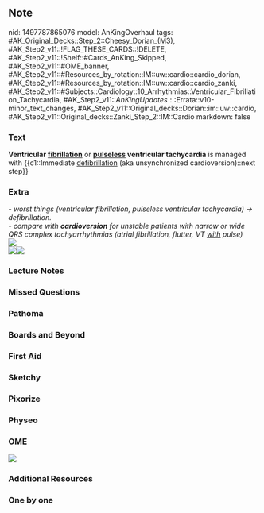 ## Note
nid: 1497787865076
model: AnKingOverhaul
tags: #AK_Original_Decks::Step_2::Cheesy_Dorian_(M3), #AK_Step2_v11::!FLAG_THESE_CARDS::!DELETE, #AK_Step2_v11::!Shelf::#Cards_AnKing_Skipped, #AK_Step2_v11::#OME_banner, #AK_Step2_v11::#Resources_by_rotation::IM::uw::cardio::cardio_dorian, #AK_Step2_v11::#Resources_by_rotation::IM::uw::cardio::cardio_zanki, #AK_Step2_v11::#Subjects::Cardiology::10_Arrhythmias::Ventricular_Fibrillation_Tachycardia, #AK_Step2_v11::$AnKingUpdates::$Errata::v10-minor_text_changes, #AK_Step2_v11::Original_decks::Dorian::im::uw::cardio, #AK_Step2_v11::Original_decks::Zanki_Step_2::IM::Cardio
markdown: false

### Text
<b>Ventricular <u>fibrillation</u></b> or <b><u>pulseless</u>
ventricular tachycardia</b> is managed with {{c1::Immediate
<u>defibrillation</u> (aka unsynchronized cardioversion)::next
step}}

### Extra
<div>
  <i>- worst things (ventricular fibrillation, pulseless
  ventricular tachycardia) → defibrillation.</i>
</div>
<div>
  <i>- compare with <b>cardioversion</b> for unstable patients with
  narrow or wide QRS complex tachyarrhythmias (atrial fibrillation,
  flutter, VT <u>with</u> pulse)</i>
</div><img src="vfib_1606536512074.png">
<div><img src="L11346.jpg"><img src="big_58fdc53672879.jpg"></div>

### Lecture Notes


### Missed Questions


### Pathoma


### Boards and Beyond


### First Aid


### Sketchy


### Pixorize


### Physeo


### OME
<div class="ome-widget">
  <a href="https://onlinemeded.org?ref=anki"><img src=
  "_OME_AnkiFlashcards_General_4.png"></a>
</div>

### Additional Resources


### One by one

